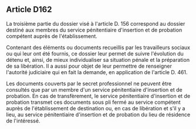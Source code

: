 Article D162
----
La troisième partie du dossier visé à l'article D. 156 correspond au dossier
destiné aux membres du service pénitentiaire d'insertion et de probation
compétent auprès de l'établissement.

Contenant des éléments ou documents recueillis par les travailleurs sociaux ou
qui leur ont été fournis, ce dossier leur permet de suivre l'évolution du détenu
et, ainsi, de mieux individualiser sa situation pénale et la préparation de sa
libération. Il a aussi pour objet de leur permettre de renseigner l'autorité
judiciaire qui en fait la demande, en application de l'article D. 461.

Les documents couverts par le secret professionnel ne peuvent être consultés que
par un membre d'un service pénitentiaire d'insertion et de probation. En cas de
transfèrement, le service pénitentiaire d'insertion et de probation transmet ces
documents sous pli fermé au service compétent auprès de l'établissement de
destination ou, en cas de libération et s'il y a lieu, au service pénitentiaire
d'insertion et de probation du lieu de résidence de l'intéressé.
